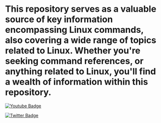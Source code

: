 <H1>This repository serves as a valuable source of key information encompassing Linux commands, also covering a wide range of topics related to Linux. Whether you're seeking command references, or anything related to Linux, you'll find a wealth of information within this repository.</H1>

[![Youtube Badge](https://www.flaticon.com/free-icon/youtube_174883?term=youtube&page=1&position=4&origin=search&related_id=174883)](https:braydoncoyer.dev)


[![Twitter Badge](https://img.shields.io/badge/Twitter-Profile-informational?style=flat&logo=twitter&logoColor=white&color=1CA2F1)](https://www.youtube.com/@FazeNCode)


